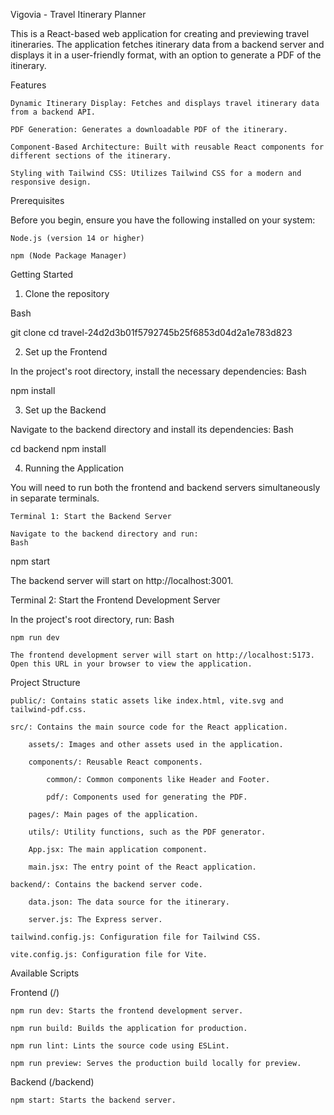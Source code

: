 Vigovia - Travel Itinerary Planner

This is a React-based web application for creating and previewing travel itineraries. The application fetches itinerary data from a backend server and displays it in a user-friendly format, with an option to generate a PDF of the itinerary.

Features

    Dynamic Itinerary Display: Fetches and displays travel itinerary data from a backend API.

    PDF Generation: Generates a downloadable PDF of the itinerary.

    Component-Based Architecture: Built with reusable React components for different sections of the itinerary.

    Styling with Tailwind CSS: Utilizes Tailwind CSS for a modern and responsive design.

Prerequisites

Before you begin, ensure you have the following installed on your system:

    Node.js (version 14 or higher)

    npm (Node Package Manager)

Getting Started

1. Clone the repository

Bash

git clone <repository-url>
cd travel-24d2d3b01f5792745b25f6853d04d2a1e783d823

2. Set up the Frontend

In the project's root directory, install the necessary dependencies:
Bash

npm install

3. Set up the Backend

Navigate to the backend directory and install its dependencies:
Bash

cd backend
npm install

4. Running the Application

You will need to run both the frontend and backend servers simultaneously in separate terminals.

    Terminal 1: Start the Backend Server

    Navigate to the backend directory and run:
    Bash

npm start

The backend server will start on http://localhost:3001.

Terminal 2: Start the Frontend Development Server

In the project's root directory, run:
Bash

    npm run dev

    The frontend development server will start on http://localhost:5173. Open this URL in your browser to view the application.

Project Structure

    public/: Contains static assets like index.html, vite.svg and tailwind-pdf.css.

    src/: Contains the main source code for the React application.

        assets/: Images and other assets used in the application.

        components/: Reusable React components.

            common/: Common components like Header and Footer.

            pdf/: Components used for generating the PDF.

        pages/: Main pages of the application.

        utils/: Utility functions, such as the PDF generator.

        App.jsx: The main application component.

        main.jsx: The entry point of the React application.

    backend/: Contains the backend server code.

        data.json: The data source for the itinerary.

        server.js: The Express server.

    tailwind.config.js: Configuration file for Tailwind CSS.

    vite.config.js: Configuration file for Vite.

Available Scripts

Frontend (/)

    npm run dev: Starts the frontend development server.

    npm run build: Builds the application for production.

    npm run lint: Lints the source code using ESLint.

    npm run preview: Serves the production build locally for preview.

Backend (/backend)

    npm start: Starts the backend server.